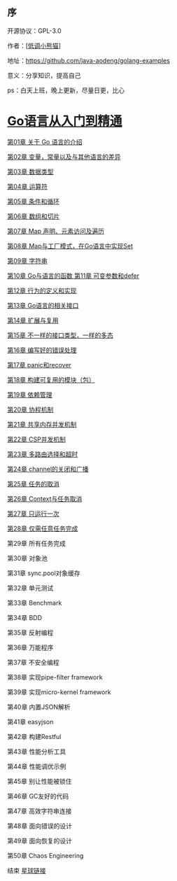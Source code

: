 ## 序
开源协议：GPL-3.0

作者：[<a href="https://github.com/java-aodeng">低调小熊猫</a>]

地址：https://github.com/java-aodeng/golang-examples

意义：分享知识，提高自己

ps：白天上班，晚上更新，尽量日更，比心

<h1><a href="https://github.com/java-aodeng/golang-examples">Go语言从入门到精通</a></h1>

<a href="https://github.com/java-aodeng/golang-examples/blob/master/go-01/1.md">第01章 关于 Go 语言的介绍</a> 

<a href="https://github.com/java-aodeng/golang-examples/blob/master/go-02/1.md">第02章 变量，常量以及与其他语言的差异</a>

<a href="https://github.com/java-aodeng/golang-examples/blob/master/go-03/1.md">第03章 数据类型</a>

<a href="https://github.com/java-aodeng/golang-examples/blob/master/go-04/1.md">第04章 运算符</a>

<a href="https://github.com/java-aodeng/golang-examples/blob/master/go-05/1.md">第05章 条件和循环</a>

<a href="https://github.com/java-aodeng/golang-examples/blob/master/go-06/1.md">第06章 数组和切片</a>

<a href="https://github.com/java-aodeng/golang-examples/blob/master/go-07/1.md">第07章 Map 声明、元素访问及遍历</a>

[第08章 Map与工厂模式，在Go语言中实现Set](https://github.com/java-aodeng/golang-examples/blob/master/go-08/map_ext_test.go) 

[第09章 字符串](https://github.com/java-aodeng/golang-examples/blob/master/go-09/string_test.go) 

[第10章 Go与语言的函数 第11章 可变参数和defer](https://github.com/java-aodeng/golang-examples/blob/master/go-10-11/func_test.go)

[第12章 行为的定义和实现](https://github.com/java-aodeng/golang-examples/blob/master/go-12/encap_test.go)

[第13章 Go语言的相关接口](https://github.com/java-aodeng/golang-examples/blob/master/go-13/interface_test.go)

[第14章 扩展与复用](https://github.com/java-aodeng/golang-examples/blob/master/go-14/extension_test.go) 

[第15章 不一样的接口类型，一样的多态](https://github.com/java-aodeng/golang-examples/blob/master/go-15/empty_interface_test.go) 

[第16章 编写好的错误处理](https://github.com/java-aodeng/golang-examples/blob/master/go-16/err_test.go) 

[第17章 panic和recover](https://github.com/java-aodeng/golang-examples/blob/master/go-17/panic_recover_test.go) 

[第18章 构建可复用的模块（包）](https://github.com/java-aodeng/golang-examples/blob/master/go-18/client/package_test.go)

[第19章 依赖管理](https://github.com/java-aodeng/golang-examples/blob/master/src/go-19/module_package/get_remote_pack_test.go)

[第20章 协程机制](https://github.com/java-aodeng/golang-examples/blob/master/go-20/groutine_test.go)

[第21章 共享内存并发机制](https://github.com/java-aodeng/golang-examples/blob/master/go-21/share_mem_test.go) 

[第22章 CSP并发机制](https://github.com/java-aodeng/golang-examples/blob/master/go-22/async_service_test.go)

[第23章 多路由选择和超时](https://github.com/java-aodeng/golang-examples/blob/master/go-23/select_test.go)

[第24章 channel的关闭和广播](https://github.com/java-aodeng/golang-examples/blob/master/go-24/channel_close_test.go) 

[第25章 任务的取消](https://github.com/java-aodeng/golang-examples/blob/master/go-25/cancel_test.go) 

[第26章 Context与任务取消](https://github.com/java-aodeng/golang-examples/blob/master/go-26/cancel_by_context_test.go)

[第27章 只运行一次](https://github.com/java-aodeng/golang-examples/blob/master/go-27/once_test.go)

[第28章 仅需任意任务完成](https://github.com/java-aodeng/golang-examples/blob/master/go-28/first_response_test.go) 

第29章 所有任务完成 

第30章 对象池

第31章 sync.pool对象缓存

第32章 单元测试 

第33章 Benchmark

第34章 BDD 

第35章 反射编程

第36章 万能程序

第37章 不安全编程

第38章 实现pipe-filter framework

第39章 实现micro-kernel framework

第40章 内置JSON解析 

第41章 easyjson

第42章 构建Restful 

第43章 性能分析工具

第44章 性能调优示例

第45章 别让性能被锁住 

第46章 GC友好的代码

第47章 高效字符串连接

第48章 面向错误的设计 

第49章 面向恢复的设计

第50章 Chaos Engineering 

结束 <a href="https://t.zsxq.com/meIqVzj">星球链接</a>
